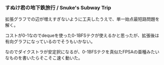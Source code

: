 ### すぬけ君の地下鉄旅行 / Snuke's Subway Trip

拡張グラフでの辺が増えすぎないように工夫したうえで、単一始点最短路問題を解く。

コストが0-1なのでdequeを使った0-1BFSテクが使えるかと思ったが、拡張後は有向グラフになっているのでそうもいかない。

なのでダイクストラが安定択になるが、0-1BFSテクを真似たFPSAの亜種みたいなものを書いたらそこそこ速く動いた。
